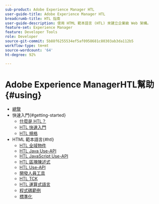 ```yaml
---
sub-product: Adobe Experience Manager HTL
user-guide-title: Adobe Experience Manager HTL
breadcrumb-title: HTL 指南
user-guide-description: 使用 HTML 範本語言 (HTL) 來建立企業級 Web 架構。
feature-set: Experience Manager
feature: Developer Tools
role: Developer
source-git-commit: 5b88f6255534ef5af0958681c80303ab3da112b5
workflow-type: tm+mt
source-wordcount: '64'
ht-degree: 92%

---
```



# Adobe Experience ManagerHTL幫助 {#using}

+ [總覽](overview.md)
+ 快速入門{#getting-started}
   + [什麼是 HTL？](update.md)
   + [HTL 快速入門](getting-started.md)
   + [HTL 規格](htl-specification.md)
+ HTML 範本語言{#htl}
   + [HTL 全域物件](global-objects.md)
   + [HTL Java Use-API](use-api-java.md)
   + [HTL JavaScript Use-API](use-api-javascript.md)
   + [HTL 區塊陳述式](block-statements.md)
   + [HTL Use-API](use-api.md)
   + [開發人員工具](dev-tools.md)
   + [HTL TCK](htl-tck.md)
   + [HTL 運算式語言](expression-language.md)
   + [程式碼範例](code-samples.md)
   + [標準化](standardization.md)